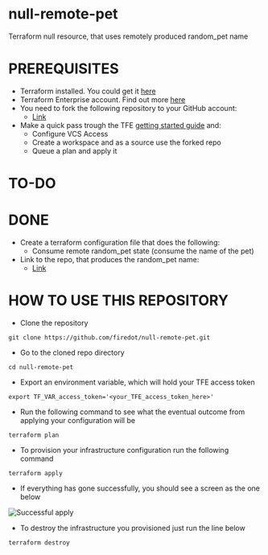 # null-remote-pet
Terraform null resource, that uses remotely produced random_pet name

# PREREQUISITES

- Terraform installed. You could get it [here](https://www.terraform.io/downloads.html)
- Terraform Enterprise account. Find out more [here](https://www.hashicorp.com/products/terraform)
- You need to fork the following repository to your GitHub account:
  - [Link](https://github.com/firedot/random-pet)
- Make a quick pass trough the TFE [getting started guide](https://www.terraform.io/docs/enterprise/getting-started/index.html) and:
    - Configure VCS Access
    - Create a workspace and as a source use the forked repo
    - Queue a plan and apply it


# TO-DO 

# DONE

- Create a terraform configuration file that does the following: 
  - Consume remote random_pet state (consume the name of the pet)
- Link to the repo, that produces the random_pet name: 
  - [Link](https://github.com/firedot/random-pet)

# HOW TO USE THIS REPOSITORY


- Clone the repository

```
git clone https://github.com/firedot/null-remote-pet.git
```

- Go to the cloned repo directory 

```
cd null-remote-pet
```

- Export an environment variable, which will hold your TFE access token


```
export TF_VAR_access_token='<your_TFE_access_token_here>'
```

- Run the following command to see what the eventual outcome from applying your configuration will be

```
terraform plan
```

- To provision your infrastructure configuration run the following command

```
terraform apply
```

- If everything has gone successfully, you should see a screen as the one below


![Successful apply](screenshots/successful_apply.pngg?raw=true "Screen after successful apply.")


- To destroy the infrastructure you provisioned just run the line below

```
terraform destroy
```
